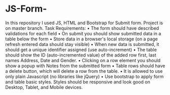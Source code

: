 # JS-Form-
In this repository I used JS, HTML and Bootstrap for Submit form. Project is on master branch. 
Task Requirements: 
• The form should have described validations for each field
• On submit you should show submitted data in a table below the form
• Store data in a browser's local storage (on a page refresh entered data should stay visible)
• When new data is submitted, it should get a unique identifier assigned (use auto-increment)
• The table should show the ID (auto-incremented value) of the added row first, last names
Address, Date and Gender.
• Clicking on a row element you should show a popup with Notes from the submitted form
• Table rows should have a delete button, which will delete a row from the table.
• It is allowed to use only plain Javascript (no libraries like jQuery)
• Use bootstrap to apply form and table basic styles. Styles should be responsive and look
good on Desktop, Tablet, and Mobile devices.

